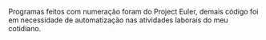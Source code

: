 Programas feitos com numeração foram do Project Euler, demais código foi em necessidade de automatização nas atividades laborais do meu cotidiano.
